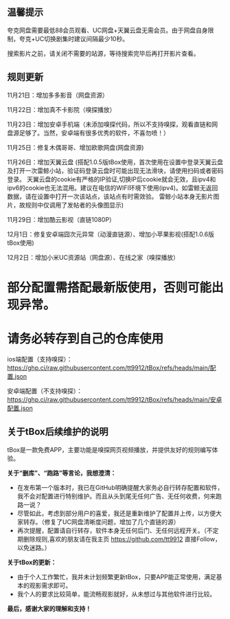## 温馨提示
夸克网盘需要最低88会员观看、UC网盘+天翼云盘无需会员。由于网盘自身限制，夸克+UC切换剧集时建议间隔最少10秒。

搜索影片之前，请关闭不需要的站源，等待搜索完毕后再打开影片查看。

## 规则更新

11月21日：增加多多影音（网盘资源）

11月22日：增加真不卡影院（嗅探播放）

11月23日：增加安卓手机端（未添加嗅探代码，所以不支持嗅探，观看直链和网盘源足够了。当然，安卓端有很多优秀的软件，不喜勿喷！）

11月25日：修复木偶哥哥、增加欧歌网盘(网盘资源)

11月26日：增加天翼云盘
(搭配1.0.5版tBox使用，首次使用在设置中登录天翼云盘及打开一次雷鲸小站，验证码登录云盘时可能出现无法滑块，请使用扫码或者密码登录。
天翼云盘的cookie有严格的IP验证,切换IP后cookie就会无效，且ipv4和ipv6的cookie也无法混用。建议在电信的WIFI环境下使用(ipv4)。如雷鲸无返回数据，请在设置中打开一次该站点，该站点有时需效验。
雷鲸小站本身无影片图片，故规则中仅调用了发帖者的头像图显示)

11月29日：增加酷云影视（直链1080P）

12月1日：修复安卓端囧次元异常（动漫直链源）、增加小苹果影视(搭配1.0.6版tBox使用)

12月2日：增加小米UC资源站（网盘源）、在线之家（嗅探播放）

# 部分配置需搭配最新版使用，否则可能出现异常。
# 请务必转存到自己的仓库使用
ios端配置（支持嗅探）：https://ghp.ci/raw.githubusercontent.com/tt9912/tBox/refs/heads/main/配置.json

安卓端配置（不支持嗅探）：https://ghp.ci/raw.githubusercontent.com/tt9912/tBox/refs/heads/main/安卓配置.json
## 关于tBox后续维护的说明

tBox是一款免费APP，主要功能是嗅探网页视频播放，并提供友好的规则编写体验。

**关于“删库”、“跑路”等言论，我想澄清：**

* 在发布第一个版本时，我已在GitHub明确提醒大家务必自行转存配置和软件，我不会对配置进行特别维护。而且从头到尾无任何广告、无任何收费，何来跑路一说？
* 尽管如此，考虑到部分用户的喜爱，我还是重新维护了配置并上传，以方便大家转存。（修复了UC网盘清晰度问题，增加了几个直链的源）
* 再次提醒，配置请自行转存，软件本身无任何后门、无任何远程开关。（不定期删除规则,喜欢的朋友请在我主页 https://github.com/tt9912 直接Follow，以免迷路。）

**关于tBox的更新：**

* 由于个人工作繁忙，我并未计划频繁更新tBox，只要APP能正常使用，满足基本的观影需求即可。
* 我个人的要求比较简单，能流畅观影就好，从未想过与其他软件进行比较。

**最后，感谢大家的理解和支持！** 
